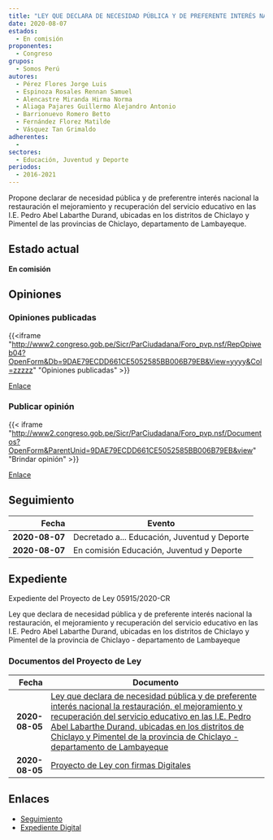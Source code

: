 ```yaml
---
title: "LEY QUE DECLARA DE NECESIDAD PÚBLICA Y DE PREFERENTE INTERÉS NACIONAL LA RESTAURACIÓN, EL MEJORAMIENTO Y RECUPERACIÓN DEL SERVICIO EDUCATIVO EN LAS I.E PEDRO ABEL LABARTHE DURAND, UBICADAS EN LOS DISTRITOS DE CHICLAYO Y PIMENTEL DE LA PROVINCIA DE CHICLAYO-DEPARTAMENTO DE LAMBAYEQUE"
date: 2020-08-07
estados: 
  - En comisión
proponentes: 
  - Congreso
grupos: 
  - Somos Perú
autores: 
  - Pérez Flores Jorge Luis
  - Espinoza Rosales Rennan Samuel
  - Alencastre Miranda Hirma Norma
  - Aliaga Pajares Guillermo Alejandro Antonio
  - Barrionuevo Romero Betto
  - Fernández Florez Matilde
  - Vásquez Tan Grimaldo
adherentes: 
  - 
sectores: 
  - Educación, Juventud y Deporte
periodos: 
  - 2016-2021
---
```


Propone declarar de necesidad pública y de preferentre interés nacional la restauración el mejoramiento y recuperación del servicio educativo en las I.E. Pedro Abel Labarthe Durand, ubicadas en los distritos de Chiclayo y Pimentel de las provincias de Chiclayo, departamento de Lambayeque.


## Estado actual

**En comisión**

## Opiniones

### Opiniones publicadas

{{<iframe "http://www2.congreso.gob.pe/Sicr/ParCiudadana/Foro_pvp.nsf/RepOpiweb04?OpenForm&Db=9DAE79ECDD661CE5052585BB006B79EB&View=yyyy&Col=zzzzz" "Opiniones publicadas" >}}

[Enlace](http://www2.congreso.gob.pe/Sicr/ParCiudadana/Foro_pvp.nsf/RepOpiweb04?OpenForm&Db=9DAE79ECDD661CE5052585BB006B79EB&View=yyyy&Col=zzzzz)
### Publicar opinión

{{< iframe "http://www2.congreso.gob.pe/Sicr/ParCiudadana/Foro_pvp.nsf/Documentos?OpenForm&ParentUnid=9DAE79ECDD661CE5052585BB006B79EB&view" "Brindar opinión" >}}

[Enlace](http://www2.congreso.gob.pe/Sicr/ParCiudadana/Foro_pvp.nsf/Documentos?OpenForm&ParentUnid=9DAE79ECDD661CE5052585BB006B79EB&view)

## Seguimiento

| Fecha | Evento |
|------:|--------|
| **2020-08-07** | Decretado a... Educación, Juventud y Deporte|
| **2020-08-07** | En comisión Educación, Juventud y Deporte|


## Expediente

Expediente del Proyecto de Ley 05915/2020-CR

Ley que declara de necesidad pública y de preferente interés nacional la restauración, el mejoramiento y recuperación del servicio educativo en las I.E. Pedro Abel Labarthe Durand, ubicadas en los distritos de Chiclayo y Pimentel de la provincia de Chiclayo - departamento de Lambayeque


### Documentos del Proyecto de Ley

| Fecha | Documento |
|------:|--------|
| **2020-08-05** | [Ley que declara de necesidad pública y de preferente interés nacional la restauración, el mejoramiento y recuperación del servicio educativo en las I.E. Pedro Abel Labarthe Durand, ubicadas en los distritos de Chiclayo y Pimentel de la provincia de Chiclayo - departamento de Lambayeque](http://www.leyes.congreso.gob.pe/Documentos/2016_2021/Proyectos_de_Ley_y_de_Resoluciones_Legislativas/PL05915-20200805.pdf) |
| **2020-08-05** | [Proyecto de Ley con firmas Digitales](http://www.leyes.congreso.gob.pe/Documentos/2016_2021/Proyectos_de_Ley_y_de_Resoluciones_Legislativas/Proyectos_Firmas_digitales/PL05915.pdf) |

## Enlaces 

- [Seguimiento](http://www2.congreso.gob.pe/Sicr/TraDocEstProc/CLProLey2016.nsf/f7fff46988ca05b1052578e100829cc7/0a02d22cfeada23d052585bc00024c82?OpenDocument)
- [Expediente Digital](http://www2.congreso.gob.pe/Sicr/TraDocEstProc/CLProLey2016.nsf/f7fff46988ca05b1052578e100829cc7/0a02d22cfeada23d052585bc00024c82?OpenDocument&Click=05257FB7005EB655.eb71d0cf91d8294e05256cdf006b5706/$Body/0.1C6C)
